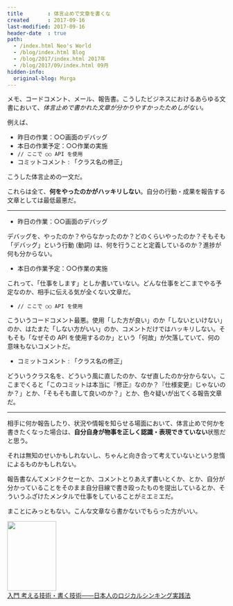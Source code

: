 ```yaml
---
title        : 体言止めで文章を書くな
created      : 2017-09-16
last-modified: 2017-09-16
header-date  : true
path:
  - /index.html Neo's World
  - /blog/index.html Blog
  - /blog/2017/index.html 2017年
  - /blog/2017/09/index.html 09月
hidden-info:
  original-blog: Murga
---
```


メモ、コードコメント、メール、報告書。こうしたビジネスにおけるあらゆる文書において、*体言止めで書かれた文章が分かりやすかったためしがない。*

例えば、

- 昨日の作業：○○画面のデバッグ
- 本日の作業予定：○○作業の実施
- `// ここで ○○ API を使用`
- コミットコメント : 「クラス名の修正」

こうした体言止めの一文だ。

これらは全て、**何をやったのかがハッキリしない**。自分の行動・成果を報告する文章としては最低最悪だ。

---

- 昨日の作業：○○画面のデバッグ

デバッグを、やったのか？やらなかったのか？どのくらいやったのか？そもそも「デバッグ」という行動 (動詞) は、何を行うことと定義しているのか？進捗が何も分からない。

- 本日の作業予定：○○作業の実施

これって、「仕事をします」としか書いていない。どんな仕事をどこまでやる予定なのか、相手に伝える気が全くない文章だ。

- `// ここで ○○ API を使用`

こういうコードコメント最悪。使用「した方が良い」のか「しないといけない」のか、はたまた「しない方がいい」のか、コメントだけではハッキリしない。そもそも「なぜその API を使用するのか」という「何故」が欠落していて、何の意味もないコメントだ。

- コミットコメント : 「クラス名の修正」

どういうクラス名を、どういう風に直したのか、なぜ直したのか分からない。ここまでくると「このコミットは本当に『修正』なのか？『仕様変更』じゃないのか？」とか、「そもそも直して良いのか？」とか、色々疑いが出てくる報告文章だ。

---

相手に何か報告したり、状況や情報を知らせる場面において、体言止めで何かを書きたくなった場合は、**自分自身が物事を正しく認識・表現できていない**状態だと思う。

それは無知のせいかもしれないし、ちゃんと向き合って考えていないという怠惰によるものかもしれない。

報告書なんてメンドクセーとか、コメントとりあえず書いとくか、とか、自分が分かっていることをそのまま自分目線で書き殴ったものを提出しているとか、そういうふざけたメンタルで仕事をしていることがミエミエだ。

まことにみっともない。こんな文章なら書かないでもらった方がいい。

<div class="ad-amazon">
  <div class="ad-amazon-image">
    <a href="https://www.amazon.co.jp/dp/4478014582?tag=neos21-22&amp;linkCode=osi&amp;th=1&amp;psc=1">
      <img src="https://m.media-amazon.com/images/I/5108R0veDXL._SL160_.jpg" width="113" height="160">
    </a>
  </div>
  <div class="ad-amazon-info">
    <div class="ad-amazon-title">
      <a href="https://www.amazon.co.jp/dp/4478014582?tag=neos21-22&amp;linkCode=osi&amp;th=1&amp;psc=1">入門 考える技術・書く技術――日本人のロジカルシンキング実践法</a>
    </div>
  </div>
</div>
